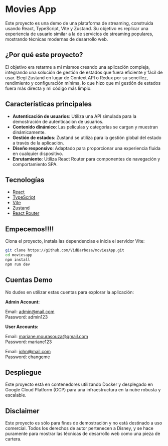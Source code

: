 # Movies App

Este proyecto es una demo de una plataforma de streaming, construida usando React, TypeScript, Vite y Zustand. Su objetivo es replicar una experiencia de usuario similar a la de servicios de streaming populares, mostrando técnicas modernas de desarrollo web.

## ¿Por qué este proyecto?

El objetivo era retarme a mi mismos creando una aplicación compleja, integrando una solución de gestión de estados que fuera eficiente y fácil de usar. Elegí Zustand en lugar de Context API o Redux por su sencillez, rendimiento y configuración mínima, lo que hizo que mi gestión de estados fuera más directa y mi código más limpio.

## Características principales

- **Autenticación de usuarios**: Utiliza una API simulada para la demostración de autenticación de usuarios.
- **Contenido dinámico**: Las películas y categorías se cargan y muestran dinámicamente.
- **Gestión de estados**: Zustand se utiliza para la gestión global del estado a través de la aplicación.
- **Diseño responsivo**: Adaptado para proporcionar una experiencia fluida en cualquier dispositivo.
- **Enrutamiento**: Utiliza React Router para componentes de navegación y comportamiento SPA.

## Tecnologías

- [React](https://reactjs.org/)
- [TypeScript](https://www.typescriptlang.org/)
- [Vite](https://vitejs.dev/)
- [Zustand](https://github.com/pmndrs/zustand)
- [React Router](https://reactrouter.com/)

## Empecemos!!!!

Clona el proyecto, instala las dependencias e inicia el servidor Vite:

```bash
git clone https://github.com/VidBarbosa/moviesApp.git
cd moviesapp
npm install
npm run dev
```

## Cuentas Demo
No dudes en utilizar estas cuentas para explorar la aplicación:

**Admin Account:**

Email: admin@mail.com <br />
Password: admin123

**User Accounts:**

Email: mariane.mourasouza@gmail.com <br />
Password: mariane123

Email: john@mail.com <br />
Password: changeme


## Despliegue
Este proyecto está en contenedores utilizando Docker y desplegado en Google Cloud Platform (GCP) para una infraestructura en la nube robusta y escalable.

## Disclaimer
Este proyecto es sólo para fines de demostración y no está destinado a uso comercial. Todos los derechos de autor pertenecen a Disney, y se hace puramente para mostrar las técnicas de desarrollo web como una pieza de cartera.
